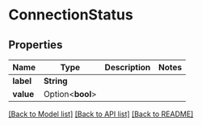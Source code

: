 # ConnectionStatus

## Properties

Name | Type | Description | Notes
------------ | ------------- | ------------- | -------------
**label** | **String** |  | 
**value** | Option<**bool**> |  | 

[[Back to Model list]](../README.md#documentation-for-models) [[Back to API list]](../README.md#documentation-for-api-endpoints) [[Back to README]](../README.md)


